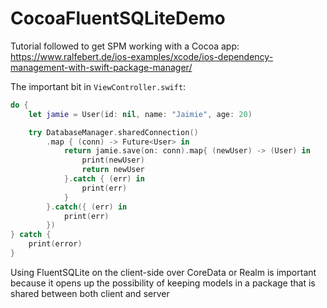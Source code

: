 # CocoaFluentSQLiteDemo

Tutorial followed to get SPM working with a Cocoa app:
https://www.ralfebert.de/ios-examples/xcode/ios-dependency-management-with-swift-package-manager/

The important bit in `ViewController.swift`:
```swift
do {
    let jamie = User(id: nil, name: "Jaimie", age: 20)

    try DatabaseManager.sharedConnection()
        .map { (conn) -> Future<User> in
            return jamie.save(on: conn).map{ (newUser) -> (User) in
                print(newUser)
                return newUser
            }.catch { (err) in
                print(err)
            }
        }.catch({ (err) in
            print(err)
        })
} catch {
    print(error)
}
```

Using FluentSQLite on the client-side over CoreData or Realm is important because it opens up the possibility of keeping models in a package that is shared between both client and server
